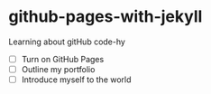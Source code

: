 # github-pages-with-jekyll

Learning about gitHub code-hy

- [ ] Turn on GitHub Pages
- [ ] Outline my portfolio
- [ ] Introduce myself to the world
